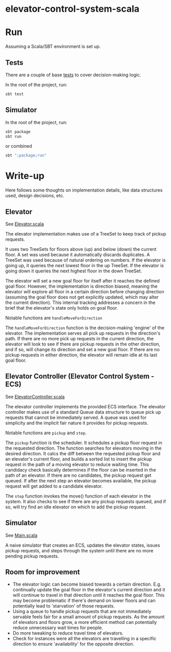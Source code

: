 elevator-control-system-scala
=

# Run
Assuming a Scala/SBT environment is set up.

## Tests
There are a couple of base [tests](./src/test/scala/system/elevator) to cover decision-making logic.

In the root of the project, run:
```bash
sbt test
```

## Simulator
In the root of the project, run:
```bash
sbt package
sbt run
```
or combined
```bash
sbt ";package;run"
```

# Write-up
Here follows some thoughts on implementation details, like data structures used, design decisions, etc.

## Elevator
See [Elevator.scala](./src/main/scala/system/elevator/Elevator.scala)

The elevator implementation makes use of a TreeSet to keep track of pickup requests. 

It uses two TreeSets for floors above (up) and
below (down) the current floor. A set was used because it automatically discards duplicates. A TreeSet was used because of natural 
ordering on numbers. If the elevator is going up, it queries the next lowest floor in the up TreeSet. If the elevator is going down
it queries the next highest floor in the down TreeSet.

The elevator will set a new goal floor for itself after it reaches the defined goal floor. However, the implementation 
is direction biased, meaning the elevator will explore all floor in a certain direction before changing direction 
(assuming the goal floor does not get explicitly updated, which may alter the current direction). This internal tracking
addresses a concern in the brief that the elevator's state only holds on goal floor. 

Notable functions are `handleMoveForDirection`

The `handleMoveForDirection` function is the decision-making 'engine' of the elevator. The implementation serves all pick up 
requests in the direction's path. If there are no more pick up requests in the current direction, the elevator will look 
to see if there are pickup requests in the other direction, and if so, will change its direction and set a new goal floor. 
If there are no pickup requests in either direction, the elevator will remain idle at its last goal floor. 

## Elevator Controller (Elevator Control System - ECS)
See [ElevatorController.scala](./src/main/scala/system/elevator/ElevatorController.scala)

The elevator controller implements the provided ECS interface. The elevator controller makes use of a standard Queue 
data structure to queue pick up requests that cannot be immediately served. A queue was used for simplicity and the implicit
fair nature it provides for pickup requests.

Notable functions are `pickup` and `step`. 

The `pickup` function is the scheduler. It schedules a pickup floor request in the requested direction. The function 
searches for elevators moving in the desired direction. It calcs the diff between the requested pickup floor and an 
elevator's current floor, and builds a sorted list to insert the pickup request in the path of a moving elevator to 
reduce waiting time. This candidacy check basically determines if the floor can be inserted in the path of an elevator. 
If there are no candidates, the pickup request get queued. If after the next step an elevator becomes available, the 
pickup request will get added to a candidate elevator.

The `step` function invokes the move() function of each elevator in the system. It also checks to see if there are any 
pickup requests queued, and if so, will try find an idle elevator on which to add the pickup request.


## Simulator
See [Main.scala](./src/main/scala/simulator/Main.scala)

A naive simulator that creates an ECS, updates the elevator states, issues pickup requests, and steps through the system
 until there are no more pending pickup requests.

## Room for improvement
* The elevator logic can become biased towards a certain direction. E.g. continually update the goal floor in the 
elevator's current direction and it will continue to travel in that direction until it reaches the goal floor. 
This may become problematic if there's demand on lower floors and can potentially lead to 'starvation' of those requests.
* Using a queue to handle pickup requests that are not immediately servable feels fair for a small amount of pickup requests.
As the amount of elevators and floors grow, a more efficient method can potentially reduce unnecessary wait times for people.
* Do more tweaking to reduce travel time of elevators.
* Check for instances were all the elevators are travelling in a specific direction to ensure 'availability' for the 
opposite direction.